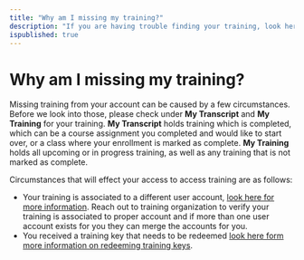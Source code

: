 ```yaml
---
title: "Why am I missing my training?"
description: "If you are having trouble finding your training, look here for help."
ispublished: true
---
```


# Why am I missing my training?

Missing training from your account can be caused by a few circumstances. Before we look into those, please check under **My Transcript** and **My Training** for your training. **My Transcript** holds training which is completed, which can be a course assignment you completed and would like to start over, or a class where your enrollment is marked as complete. **My Training** holds all upcoming or in progress training, as well as any training that is not marked as complete. 

Circumstances that will effect your access to access training are as follows:
* Your training is associated to a different user account, [look here for more information](/tms/end-user-student-faqs/basics/wrong-user-acct.md). Reach out to training organization to verify your training is associated to proper account and if more than one user account exists for you they can merge the accounts for you.
* You received a training key that needs to be redeemed [look here form more information on redeeming training keys](/tms/end-user-student-faqs/class-self-paced/training-key-issues.md). 
